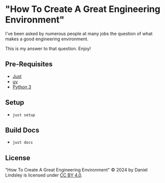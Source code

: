# "How To Create A Great Engineering Environment"

I've been asked by numerous people at many jobs the question of what makes a good engineering environment.

This is my answer to that question. Enjoy!


## Pre-Requisites

* [Just](https://just.systems)
* [uv](https://docs.astral.sh/uv/)
* [Python 3](https://python.org/)


## Setup

* `just setup`


## Build Docs

* `just docs`


## License

"How To Create A Great Engineering Environment" © 2024 by Daniel Lindsley is licensed under [CC BY 4.0](https://creativecommons.org/licenses/by/4.0/?ref=chooser-v1).
